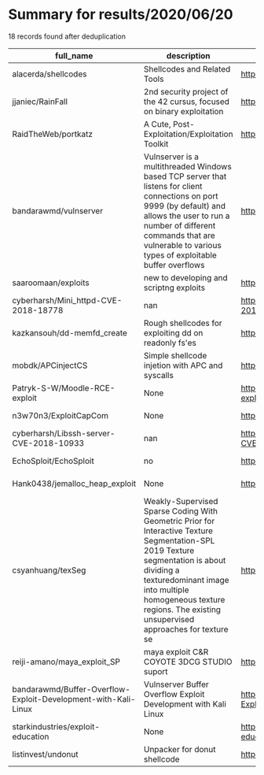 
# Summary for results/2020/06/20
    
18 records found after deduplication

| full_name | description | html_url | matched_list | matched_count | pushed_at | size | stargazers_count | language | forks_count |
|----------------------------------------------------------------|------------------------------------------------------------------------------------------------------------------------------------------------------------------------------------------------------------------------------------------------------------------|-----------------------------------------------------------------------------------|--------------------------|-----------------|---------------------------|--------|--------------------|------------|---------------|
| alacerda/shellcodes | Shellcodes and Related Tools | https://github.com/alacerda/shellcodes | ['shellcode'] | 1 | 2020-06-20 03:30:17+00:00 | 7 | 0 | Python | 0 |
| jjaniec/RainFall | 2nd security project of the 42 cursus, focused on binary exploitation | https://github.com/jjaniec/RainFall | ['exploit'] | 1 | 2020-06-20 12:17:53+00:00 | 42 | 1 | | 0 |
| RaidTheWeb/portkatz | A Cute, Post-Exploitation/Exploitation Toolkit | https://github.com/RaidTheWeb/portkatz | ['exploit'] | 1 | 2020-06-20 23:53:52+00:00 | 183 | 0 | Python | 0 |
| bandarawmd/vulnserver | Vulnserver is a multithreaded Windows based TCP server that listens for client connections on port 9999 (by default) and allows the user to run a number of different commands that are vulnerable to various types of exploitable buffer overflows | https://github.com/bandarawmd/vulnserver | ['exploit'] | 1 | 2020-06-20 11:19:45+00:00 | 22 | 0 | C | 0 |
| saaroomaan/exploits | new to developing and scriptng exploits | https://github.com/saaroomaan/exploits | ['exploit'] | 1 | 2020-06-20 10:19:22+00:00 | 0 | 0 | | 0 |
| cyberharsh/Mini_httpd-CVE-2018-18778 | nan | https://github.com/cyberharsh/Mini_httpd-CVE-2018-18778 | ['cve-2'] | 1 | 2020-06-20 09:57:19+00:00 | 76 | 0 | Dockerfile | 0 |
| kazkansouh/dd-memfd_create | Rough shellcodes for exploiting dd on readonly fs'es | https://github.com/kazkansouh/dd-memfd_create | ['exploit', 'shellcode'] | 2 | 2020-06-20 09:21:14+00:00 | 15 | 0 | Assembly | 0 |
| mobdk/APCinjectCS | Simple shellcode injetion with APC and syscalls | https://github.com/mobdk/APCinjectCS | ['shellcode'] | 1 | 2020-06-20 16:41:14+00:00 | 20 | 3 | | 3 |
| Patryk-S-W/Moodle-RCE-exploit | None | https://github.com/Patryk-S-W/Moodle-RCE-exploit | ['exploit', 'rce'] | 2 | 2020-06-20 06:32:06+00:00 | 190 | 0 | JavaScript | 0 |
| n3w70n3/ExploitCapCom | None | https://github.com/n3w70n3/ExploitCapCom | ['exploit'] | 1 | 2020-06-20 03:04:05+00:00 | 290 | 0 | | 0 |
| cyberharsh/Libssh-server-CVE-2018-10933 | nan | https://github.com/cyberharsh/Libssh-server-CVE-2018-10933 | ['cve-2'] | 1 | 2020-06-20 09:46:11+00:00 | 376 | 0 | Dockerfile | 0 |
| EchoSploit/EchoSploit | no | https://github.com/EchoSploit/EchoSploit | ['sploit'] | 1 | 2020-06-20 08:27:05+00:00 | 32 | 0 | nan | 0 |
| Hank0438/jemalloc_heap_exploit | None | https://github.com/Hank0438/jemalloc_heap_exploit | ['exploit'] | 1 | 2020-06-20 06:09:46+00:00 | 1228 | 2 | C | 1 |
| csyanhuang/texSeg | Weakly-Supervised Sparse Coding With Geometric Prior for Interactive Texture Segmentation-SPL 2019 Texture segmentation is about dividing a texturedominant image into multiple homogeneous texture regions. The existing unsupervised approaches for texture se | https://github.com/csyanhuang/texSeg | ['exploit'] | 1 | 2020-06-20 03:07:36+00:00 | 123 | 1 | MATLAB | 1 |
| reiji-amano/maya_exploit_SP | maya exploit C&R COYOTE 3DCG STUDIO suport | https://github.com/reiji-amano/maya_exploit_SP | ['exploit'] | 1 | 2020-06-20 07:11:22+00:00 | 17459 | 1 | Python | 0 |
| bandarawmd/Buffer-Overflow-Exploit-Development-with-Kali-Linux | Vulnserver Buffer Overflow Exploit Development with Kali Linux | https://github.com/bandarawmd/Buffer-Overflow-Exploit-Development-with-Kali-Linux | ['exploit'] | 1 | 2020-06-20 11:34:59+00:00 | 38 | 1 | Python | 0 |
| starkindustries/exploit-education | None | https://github.com/starkindustries/exploit-education | ['exploit'] | 1 | 2020-06-20 01:03:03+00:00 | 0 | 0 | | 0 |
| listinvest/undonut | Unpacker for donut shellcode | https://github.com/listinvest/undonut | ['shellcode'] | 1 | 2020-06-20 19:01:10+00:00 | 6 | 2 | | 1 |
